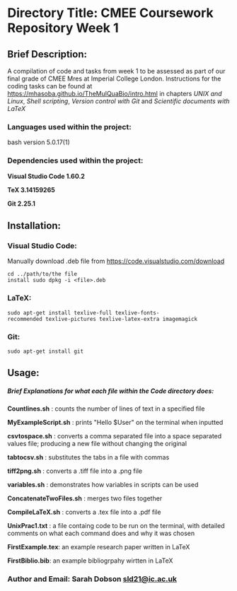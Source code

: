 # Directory Title: CMEE Coursework Repository Week 1

## Brief Description: 
A compilation of code and tasks from week 1 to be assessed as part of our final grade of CMEE Mres at Imperial College London. Instructions for the coding tasks can be found at  https://mhasoba.github.io/TheMulQuaBio/intro.html in chapters *UNIX and Linux*, *Shell scripting*, *Version control with Git* and *Scientific documents with LaTeX*

### Languages used within the project: 

bash version 5.0.17(1) 

### Dependencies used within the project: 
**Visual Studio Code 1.60.2**
    
**TeX 3.14159265** 
    
**Git 2.25.1**

## Installation: 


### **Visual Studio Code**: 
Manually download .deb file from https://code.visualstudio.com/download
   
    cd ../path/to/the file
    install sudo dpkg -i <file>.deb 
       

### **LaTeX**: 
   
    sudo apt-get install texlive-full texlive-fonts-
    recommended texlive-pictures texlive-latex-extra imagemagick
  
### **Git**: 
  
    sudo apt-get install git 




## Usage: 

##### Brief Explanations for what each file within the Code directory does:

**Countlines.sh** : counts the number of lines of text in a specified file
    
**MyExampleScript.sh** : prints "Hello $User" on the terminal when inputted
    
**csvtospace.sh** : converts a comma separated file into a space separated values file; producing a new file without changing the original
    
**tabtocsv.sh** : substitutes the tabs in a file with commas
    
**tiff2png.sh** : converts a .tiff file into a .png file
    
**variables.sh** : demonstrates how variables in scripts can be used 
    
**ConcatenateTwoFiles.sh** : merges two files together
    
**CompileLaTeX.sh** : converts a .tex file into a .pdf file
       
**UnixPrac1.txt** : a file containg code to be run on the terminal, with detailed comments on what each command does and why it was chosen
      
**FirstExample.tex**: an example research paper written in LaTeX
       
**FirstBiblio.bib**: an example bibliogrpahy wirtten in LaTeX
    

    


### **Author and Email**: Sarah Dobson  sld21@ic.ac.uk




    
    
    
    
    
    
     

    




